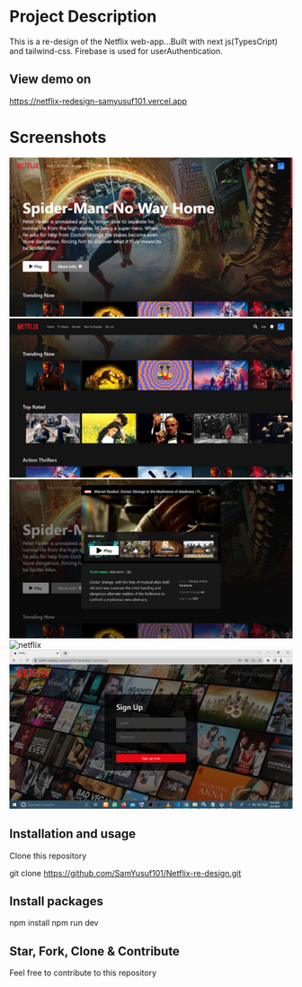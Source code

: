 # Project Description

This is a re-design of the Netflix web-app...Built with next js(TypesCript) and tailwind-css. Firebase is used for userAuthentication.

## View demo on

https://netflix-redesign-samyusuf101.vercel.app

# Screenshots

![netflix](images/home.png)
![netflix](images/rows.png)
![netflix](images/playMenu.png)
![netflix](images/singIn.png)
![netflix](images/signUp.png)

## Installation and usage

Clone this repository

git clone https://github.com/SamYusuf101/Netflix-re-design.git

## Install packages

npm install
npm run dev

## Star, Fork, Clone & Contribute

Feel free to contribute to this repository
